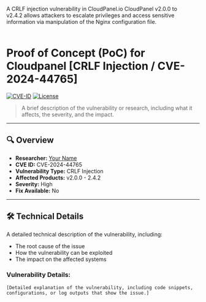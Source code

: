 A CRLF injection vulnerability in CloudPanel.io CloudPanel v2.0.0 to <br>
v2.4.2 allows attackers to escalate privileges and access sensitive <br>
information via manipulation of the Nginx configuration file. <br>
<br>

# Proof of Concept (PoC) for Cloudpanel [CRLF Injection / CVE-2024-44765]

[![CVE-ID](https://img.shields.io/badge/CVE-ID-xxxxxx-brightgreen.svg)](https://cve.mitre.org/cgi-bin/cvename.cgi?name=CVE-xxxx-xxxx)
[![License](https://img.shields.io/badge/license-MIT-blue.svg)](LICENSE)

> A brief description of the vulnerability or research, including what it affects, the severity, and the impact.

---

## 🔍 Overview

- **Researcher:** [Your Name](https://github.com/yourusername)
- **CVE ID:** CVE-2024-44765
- **Vulnerability Type:** CRLF Injection
- **Affected Products:** v2.0.0 - 2.4.2
- **Severity:** High
- **Fix Available:** No

---

## 🛠️ Technical Details

A detailed technical description of the vulnerability, including:
- The root cause of the issue
- How the vulnerability can be exploited
- The impact on the affected systems

### Vulnerability Details:

```text
[Detailed explanation of the vulnerability, including code snippets, configurations, or log outputs that show the issue.]
